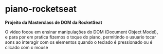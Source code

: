 # piano-rocketseat

**Projeito da Masterclass de DOM da RocketSeat**

O video focou em ensinar manipulações do DOM (Document Object Model), e para por em pratica fizemos o toque do piano, permitindo o usuario tocar sons ao interagir com os elementos quando o teclado é pressionado ou é clicado com o mouse 